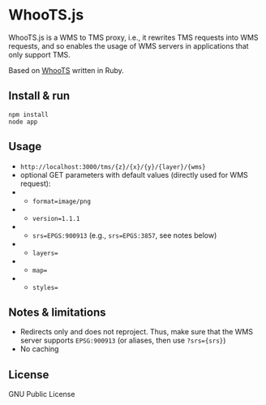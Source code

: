 WhooTS.js
=========

WhooTS.js is a WMS to TMS proxy, i.e., it rewrites TMS requests into WMS requests, and so enables the usage of WMS servers in applications that only support TMS.

Based on [WhooTS](https://github.com/timwaters/whoots) written in Ruby.

Install & run
-------

```
npm install
node app
```

Usage
-----
* `http://localhost:3000/tms/{z}/{x}/{y}/{layer}/{wms}`
* optional GET parameters with default values (directly used for WMS request):
* * `format=image/png`
* * `version=1.1.1`
* * `srs=EPGS:900913` (e.g., `srs=EPGS:3857`, see notes below)
* * `layers=`
* * `map=`
* * `styles=`

Notes & limitations
-------------------
* Redirects only and does not reproject. Thus, make sure that the WMS server supports `EPSG:900913` (or aliases, then use `?srs={srs}`)
* No caching

License
-------
GNU Public License
